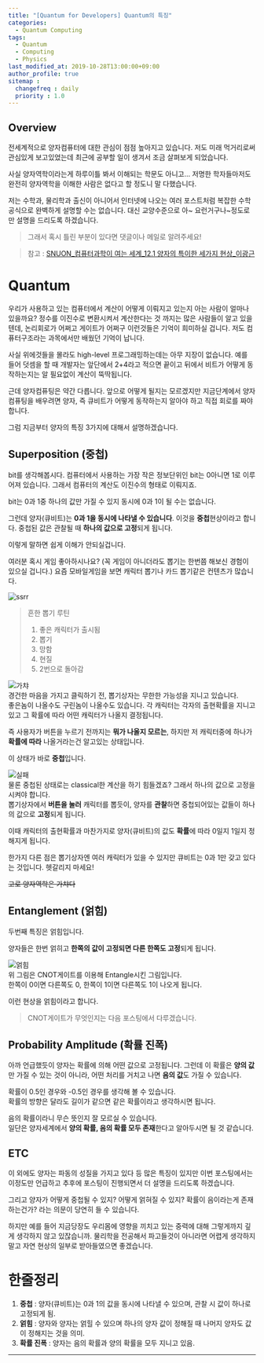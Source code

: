 ```yaml
---
title: "[Quantum for Developers] Quantum의 특징"
categories: 
  - Quantum Computing
tags:
  - Quantum
  - Computing
  - Physics
last_modified_at: 2019-10-28T13:00:00+09:00
author_profile: true
sitemap :
  changefreq : daily
  priority : 1.0
---
```


## Overview
전세계적으로 양자컴퓨터에 대한 관심이 점점 높아지고 있습니다. 저도 미래 먹거리로써 관심있게 보고있었는데 최근에 공부할 일이 생겨서 조금 살펴보게 되었습니다.  

사실 양자역학이라는게 하루이틀 봐서 이해되는 학문도 아니고... 저명한 학자들마저도 완전히 양자역학을 이해한 사람은 없다고 할 정도니 말 다했습니다.  

저는 수학과, 물리학과 출신이 아니어서 인터넷에 나오는 여러 포스트처럼 복잡한 수학공식으로 완벽하게 설명할 수는 없습니다. 대신 교양수준으로 아~ 요런거구나~정도로만 설명을 드리도록 하겠습니다.  

>그래서 혹시 틀린 부분이 있다면 댓글이나 메일로 알려주세요!  

>참고 :  [SNUON_컴퓨터과학이 여는 세계_12.1 양자의 특이한 세가지 현상_이광근](https://youtu.be/zR0_P-yRlj4)

# Quantum
우리가 사용하고 있는 컴퓨터에서 계산이 어떻게 이뤄지고 있는지 아는 사람이 얼마나 있을까요? 정수를 이진수로 변환시켜서 계산한다는 것 까지는 많은 사람들이 알고 있을 텐데, 논리회로가 어쩌고 게이트가 어쩌구 이런것들은 기억이 희미하실 겁니다. 저도 컴퓨터구조라는 과목에서만 배웠던 기억이 납니다.  

사실 위에것들을 몰라도 high-level 프로그래밍하는데는 아무 지장이 없습니다. 예를 들어 덧셈을 할 때 개발자는 앞단에서 2+4라고 적으면 끝이고 뒤에서 비트가 어떻게 동작하는지는 알 필요없이 계산이 뚝딱됩니다.  

근데 양자컴퓨팅은 약간 다릅니다. 앞으로 어떻게 될지는 모르겠지만 지금단계에서 양자컴퓨팅을 배우려면 양자, 즉 큐비트가 어떻게 동작하는지 알아야 하고 직접 회로를 짜야합니다.  

그럼 지금부터 양자의 특징 3가지에 대해서 설명하겠습니다.  

## Superposition (중첩)
bit를 생각해봅시다. 컴퓨터에서 사용하는 가장 작은 정보단위인 bit는 0아니면 1로 이루어져 있습니다. 
그래서 컴퓨터의 계산도 이진수의 형태로 이뤄지죠.  

bit는 0과 1중 하나의 값만 가질 수 있지 동시에 0과 1이 될 수는 없습니다.  

그런데 양자(큐비트)는 **0과 1을 동시에 나타낼 수 있습니다**.  이것을 **중첩**현상이라고 합니다. 중첩된 값은 관찰될 때 **하나의 값으로 고정**되게 됩니다.

이렇게 말하면 쉽게 이해가 안되실겁니다.  

여러분 혹시 게임 좋아하시나요? (꼭 게임이 아니더라도 뽑기는 한번쯤 해보신 경험이 있으실 겁니다.) 요즘 모바일게임을 보면 캐릭터 뽑기나 카드 뽑기같은 컨텐츠가 많습니다.  

![ssrr](https://user-images.githubusercontent.com/15958325/67673067-87431880-f9bc-11e9-867d-bd777bebe445.png)

>흔한 뽑기 루틴  
>1. 좋은 캐릭터가 출시됨
>2. 뽑기
>3. 망함
>4. 현질
>5. 2번으로 돌아감

![가챠](https://user-images.githubusercontent.com/15958325/67673527-a0989480-f9bd-11e9-9f36-a792779a7a01.png)  
경건한 마음을 가지고 클릭하기 전, 뽑기상자는 무한한 가능성을 지니고 있습니다.  
좋은놈이 나올수도 구린놈이 나올수도 있습니다. 각 캐릭터는 각자의 출현확률을 지니고 있고 그 확률에 따라 어떤 캐릭터가 나올지 결정됩니다.  

즉 사용자가 버튼을 누르기 전까지는 **뭐가 나올지 모르는**, 하지만 저 캐릭터중에 하나가 **확률에 따라** 나올거라는건 알고있는 상태입니다.  

이 상태가 바로 **중첩**입니다.  

![실패](https://user-images.githubusercontent.com/15958325/67673890-7b585600-f9be-11e9-88f7-fbca99162a48.png)   
물론 중첩된 상태로는 classical한 계산을 하기 힘들겠죠? 그래서 하나의 값으로 고정을 시켜야 합니다.  
뽑기상자에서 **버튼을 눌러** 캐릭터를 뽑듯이,
양자를 **관찰**하면 중첩되어있는 값들이 하나의 값으로 **고정**되게 됩니다.   

이때 캐릭터의 출현확률과 마찬가지로 양자(큐비트)의 값도 **확률**에 따라 0일지 1일지 정해지게 됩니다.  

한가지 다른 점은 뽑기상자엔 여러 캐릭터가 있을 수 있지만 큐비트는 0과 1만 갖고 있다는 것입니다. 헷갈리지 마세요!  

~~고로 양자역학은 가챠다~~

## Entanglement (얽힘)
두번째 특징은 얽힘입니다.  

양자들은 한번 얽히고 **한쪽의 값이 고정되면 다른 한쪽도 고정**되게 됩니다.  

![얽힘](https://user-images.githubusercontent.com/15958325/67674410-be66f900-f9bf-11e9-99c9-b2b5e373206d.png)    
위 그림은 CNOT게이트를 이용해 Entangle시킨 그림입니다.  
한쪽이 0이면 다른쪽도 0, 한쪽이 1이면 다른쪽도 1이 나오게 됩니다.  

이런 현상을 얽힘이라고 합니다.  

>CNOT게이트가 무엇인지는 다음 포스팅에서 다루겠습니다.  

## Probability Amplitude (확률 진폭)

아까 언급했듯이 양자는 확률에 의해 어떤 값으로 고정됩니다. 그런데 이 확률은 **양의 값**만 가질 수 있는 것이 아니라, 어떤 처리를 거치고 나면 **음의 값**도 가질 수 있습니다.  

확률이 0.5인 경우와 -0.5인 경우를 생각해 볼 수 있습니다.  
확률의 방향은 달라도 길이가 같으면 같은 확률이라고 생각하시면 됩니다.  

음의 확률이라니 무슨 뜻인지 잘 모르실 수 있습니다.  
일단은 양자세계에서 **양의 확률, 음의 확률 모두 존재**한다고 알아두시면 될 것 같습니다.  

## ETC
이 외에도 양자는 파동의 성질을 가지고 있다 등 많은 특징이 있지만 이번 포스팅에서는 이정도만 언급하고 추후에 포스팅이 진행되면서 더 설명을 드리도록 하겠습니다.  

그리고 양자가 어떻게 중첩될 수 있지? 어떻게 얽혀질 수 있지? 확률이 음이라는게 존재하는건가? 라는 의문이 당연히 들 수 있습니다.  

하지만 예를 들어 지금당장도 우리몸에 영향을 끼치고 있는 중력에 대해 그렇게까지 깊게 생각하지 않고 있잖습니까. 물리학을 전공해서 파고들것이 아니라면 어렵게 생각하지 말고 자연 현상의 일부로 받아들였으면 좋겠습니다.  

# 한줄정리
1. **중첩** : 양자(큐비트)는 0과 1의 값을 동시에 나타낼 수 있으며, 관찰 시 값이 하나로 고정되게 됨.  
2. **얽힘** : 양자와 양자는 얽힐 수 있으며 하나의 양자 값이 정해질 때 나머지 양자도 값이 정해지는 것을 의미.  
3. **확률 진폭** : 양자는 음의 확률과 양의 확률을 모두 지니고 있음.  

----